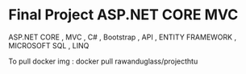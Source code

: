 
<h1> Final Project ASP.NET CORE MVC </h1>

ASP.NET CORE , MVC , C# , Bootstrap , API , ENTITY FRAMEWORK , MICROSOFT SQL , LINQ 

To pull docker img : docker pull rawanduglass/projecthtu
